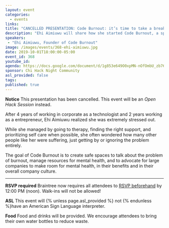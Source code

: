 ```yaml
---
layout: event
categories:
  - events
links:
title: "CANCELLED PRESENTATION: Code Burnout: it’s time to take a break"
description: "Ehi Aimiuwu will share how she started Code Burnout, a space for those who operate in high pressured spaces to know that they are not alone and there is always time to take a breather."
speakers:
 - "Ehi Aimiuwu, Founder of Code Burnout"
image: /images/events/368-ehi-aimiuwu.jpg
date: 2019-10-01T18:00:00-05:00
event_id: 368
youtube_id:
agenda: https://docs.google.com/document/d/1g853e649O0xpMN-nOfOmbU_zb76JD83jlXVVbPk5COQ/edit?usp=sharing
sponsor: Chi Hack Night Community
asl_provided: false
tags:
published: true
---
```


**Notice** This presentation has been cancelled. This event will be an *Open Hack Session* instead.

After 4 years of working in corporate as a technologist and 2 years working as a entrepreneur, Ehi Aimiuwu realized she was extremely stressed out.

While she managed by going to therapy, finding the right support, and prioritizing self care when possible, she often wondered how many other people like her were suffering, just getting by or ignoring the problem entirely.

The goal of Code Burnout is to create safe spaces to talk about the problem of burnout, manage resources for mental health, and to advocate for large companies to make room for mental health, in their benefits and in their overall company culture.

---

**RSVP required** Braintree now requires all attendees to [RSVP beforehand]({{site.rsvp_url}}) by 12:00 PM (noon). Walk-ins will not be allowed!

**ASL** This event will {% unless page.asl_provided %} not {% endunless %}have an American Sign Language interpreter.

**Food** Food and drinks will be provided. We encourage attendees to bring their own water bottles to reduce waste.
